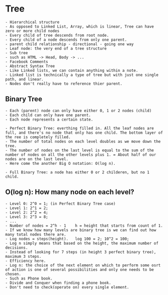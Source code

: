 # Tree

    - Hierarchical structure
    - As opposed to Linked List, Array, which is linear, Tree can have zero or more child nodes
    - Every child of tree descends from root node.
    - Every child of a node descends from only one parent.
    - parent child relationship - directional - going one way
    - Leaf node: the very end of a tree structure
    - Sub tree
    - such as HTML -> Head, Body -> ...
    - Facebook Comments
    - Abstract Syntax Tree
    - Like Linked lists, we can contain anything within a note.
    - Linked list is technically a type of tree but with just one single path, and linear.
    - Nodes don't really have to reference thier parent.

## Binary Tree

    - Each (parent) node can only have either 0, 1 or 2 nodes (child)
    - Each child can only have one parent.
    - Each node represents a certain state.

    - Perfect Binary Tree: everthing filled in. All the leaf nodes are full, and there's no node that only has one child. The bottom layer of the ree is completely filled.
    - The number of total nodes on each level doubles as we move down the tree.
    - The number of nodes on the last level is equal to the sum of the number of nodes on all the other levels plus 1. = About half of our nodes are on the last level.
    - Here come the another Big O notation: O(log n).

    - Full Binary Tree: a node has either 0 or 2 childeren, but no 1 child.

## O(log n): How many node on each level?

    - Level 0: 2^0 = 1; (in Perfect Binary Tree case)
    - Level 1: 2^1 = 2;
    - Level 2: 2^2 = 4;
    - Level 3: 2^3 = 8;
    - ...
    - Number of nodes = 2^h - 1    h = height that starts from count of 1.
    - If we know how many levels are binary tree is we can find out how many total nodes there are.
    - Log nodes = steps(height).   log 100 = 2; 10^2 = 100;
    - Log n simply means that based on the height, the maximum number of decisions.
    - Instead of looking for 7 steps (in height 3 perfect binary tree), maximum 3 steps.
    - Efficiency here.
    - Log n: the choice of the next element on which to perform some osrt of action is one of several possibilities and only one needs to be chosen.
    - Such as Phone book.
    - Divide and Conquer when finding a phone book.
    - Don't need to check(operate on) every single element.
